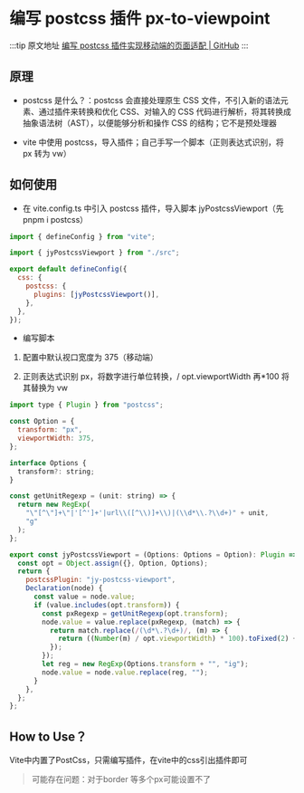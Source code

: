 # 编写 postcss 插件 px-to-viewpoint

  :::tip 原文地址
  [编写 postcss 插件实现移动端的页面适配 | GitHub](https://github.com/jynba/jynba.github.io/issues/34)
  :::
  
## 原理

- postcss 是什么？：postcss 会直接处理原生 CSS 文件，不引入新的语法元素、通过插件来转换和优化 CSS、对输入的 CSS 代码进行解析，将其转换成抽象语法树（AST），以便能够分析和操作 CSS 的结构；它不是预处理器

* vite 中使用 postcss，导入插件；自己手写一个脚本（正则表达式识别，将 px 转为 vw）

## 如何使用

- 在 vite.config.ts 中引入 postcss 插件，导入脚本 jyPostcssViewport（先 pnpm i postcss）

```js
import { defineConfig } from "vite";

import { jyPostcssViewport } from "./src";

export default defineConfig({
  css: {
    postcss: {
      plugins: [jyPostcssViewport()],
    },
  },
});
```

- 编写脚本

1. 配置中默认视口宽度为 375（移动端）

2. 正则表达式识别 px，将数字进行单位转换，/ opt.viewportWidth 再\*100 将其替换为 vw

```js
import type { Plugin } from "postcss";

const Option = {
  transform: "px",
  viewportWidth: 375,
};

interface Options {
  transform?: string;
}

const getUnitRegexp = (unit: string) => {
  return new RegExp(
    "\"[^\"]+\"|'[^']+'|url\\([^\\)]+\\)|(\\d*\\.?\\d+)" + unit,
    "g"
  );
};

export const jyPostcssViewport = (Options: Options = Option): Plugin => {
  const opt = Object.assign({}, Option, Options);
  return {
    postcssPlugin: "jy-postcss-viewport",
    Declaration(node) {
      const value = node.value;
      if (value.includes(opt.transform)) {
        const pxRegexp = getUnitRegexp(opt.transform);
        node.value = value.replace(pxRegexp, (match) => {
          return match.replace(/(\d*\.?\d+)/, (m) => {
            return ((Number(m) / opt.viewportWidth) * 100).toFixed(2) + "vw";
          });
        });
        let reg = new RegExp(Options.transform + "", "ig");
        node.value = node.value.replace(reg, "");
      }
    },
  };
};
```

## How to Use？
Vite中内置了PostCss，只需编写插件，在vite中的css引出插件即可

> 可能存在问题：对于border 等多个px可能设置不了